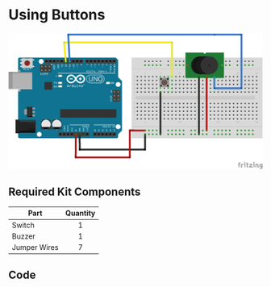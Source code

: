 # Using Buttons
![alt text](button-buzz.png "Using Buttons Circuit")

## Required Kit Components
| Part          | Quantity  	|
| ------------- |:-------------:|
| Switch	| 1 		|
| Buzzer	| 1		|
| Jumper Wires	| 7     	|

## Code
